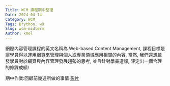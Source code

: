 ```yaml
---
Title: WCM 課程期中整理
Date: 2024-04-14
Category: WCM
Tags: Brython, w9
Slug: wcm-midterm
Author: kmol
---
```


網際內容管理課程的英文名稱為 Web-based Content Management, 課程目標是讓學員得以運用網頁來管理與個人或專業領域應用相關的內容. 當然, 我們還想啟發學員對於網頁與內容管理發展趨勢的思考, 並且針對學員選課, 評定出一個合理的修課成績!

<!-- PELICAN_END_SUMMARY -->

期中作業:回顧前幾週所做的事情
[影片](https://www.youtube.com/watch?v=JqZTP-tHen8)